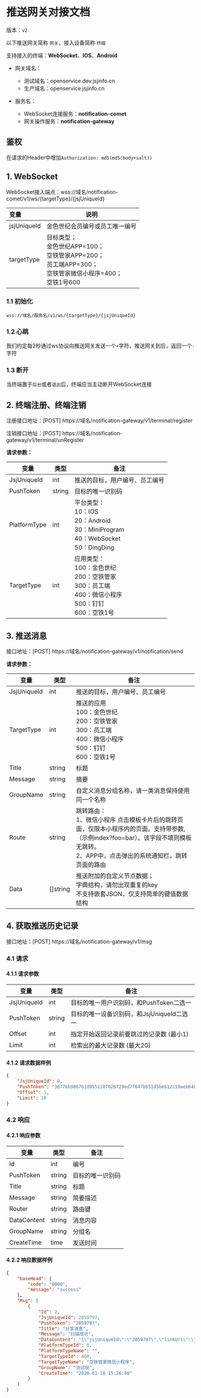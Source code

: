 # 推送网关对接文档

版本：`v2`

以下推送网关简称 `网关`，接入设备简称 `终端`

支持接入的终端：**WebSocket**、**IOS**、**Android**

* 网关域名：
  * 测试域名：openservice.dev.jsjinfo.cn
  * 生产域名：openservice.jsjinfo.cn

* 服务名：
  * WebSocket连接服务：**notification-comet**
  * 网关操作服务：**notification-gateway**

## 鉴权

在请求的Header中增加`Authorization: md5(md5(body+salt))`

## 1. WebSocket

WebSocket接入端点：wss://域名/notification-comet/v1/ws/{targetType}/{jsjUniqueId}

| 变量        | 说明                                                         |
| :---------- | ------------------------------------------------------------ |
| jsjUniqueId | 金色世纪会员编号或员工唯一编号                               |
| targetType  | 目标类型；<br/>金色世纪APP=100；<br/>空铁管家APP=200；<br/>员工端APP=300；<br/>空铁管家微信小程序=400；<br/>空铁1号600 |

### 1.1 初始化

`wss://域名/服务名/v1/ws/{targetType}/{jsjUniqueId}`

### 1.2 心跳

我们约定每2秒通过ws协议向推送网关发送一个`+`字符，推送网关到后，返回一个`-`字符

### 1.3 断开

当终端置于`后台`或者`退出`后，终端应当主动断开WebSocket连接



## 2. 终端注册、终端注销

注册接口地址：[POST] https://域名/notification-gateway/v1/terminal/register

注销接口地址：[POST] https://域名/notification-gateway/v1/terminal/unRegister

**请求参数：**

| 变量         | 类型   | 备注                                                         |
| ------------ | ------ | ------------------------------------------------------------ |
| JsjUniqueId  | int    | 推送的目标，用户编号、员工编号                               |
| PushToken    | string | 目标的唯一识别码                                             |
| PlatformType | int    | 平台类型：<br />10：IOS<br />20：Android<br />30：MiniProgram<br />40：WebSocket<br />50：DingDing |
| TargetType   | int    | 应用类型：<br />100：金色世纪<br />200：空铁管家<br />300：员工端<br />400：微信小程序<br />500：钉钉<br />600：空铁1号 |



## 3. 推送消息

接口地址：[POST] https://域名/notification-gateway/v1/notification/send

**请求参数：**

| 变量        | 类型     | 备注                                                         |
| ----------- | -------- | ------------------------------------------------------------ |
| JsjUniqueId | int      | 推送的目标，用户编号、员工编号                               |
| TargetType  | int      | 推送的应用<br />100：金色世纪<br />200：空铁管家<br />300：员工端<br />400：微信小程序<br />500：钉钉<br />600：空铁1号 |
| Title       | string   | 标题                                                         |
| Message     | string   | 摘要                                                         |
| GroupName   | string   | 自定义消息分组名称，请一类消息保持使用同一个名称             |
| Route       | string   | 跳转路由：<br />1、微信小程序 点击模板卡片后的跳转页面，仅限本小程序内的页面。支持带参数,（示例index?foo=bar）。该字段不填则模板无跳转。<br />2、APP中，点击弹出的系统通知栏，跳转页面的路由 |
| Data        | []string | 推送附加的自定义节点数据；<br />字典结构，请勿出现重复的key<br />不支持嵌套JSON，仅支持简单的键值数据结构 |



## 4. 获取推送历史记录

接口地址：[POST] https://域名/notification-gateway/v1/msg

### 4.1 请求

#### 4.1.1 **请求参数**

| 变量        | 类型   | 备注                                      |
| ----------- | ------ | ----------------------------------------- |
| JsjUniqueId | int    | 目标的唯一用户识别码，和PushToken二选一   |
| PushToken   | string | 目标的唯一设备识别码，和JsjUniqueId二选一 |
| Offset      | int    | 指定开始返回记录前要跳过的记录数 (最小1)  |
| Limit       | int    | 检索出的最大记录数 (最大20)               |

#### 4.1.2 **请求数据样例**

```json
{
    "JsjUniqueId": 0,
    "PushToken": "3d77bb9867b1d955110f026729ed7f647bb51d5beb12c59aeb648f8489f6741a",
    "Offset": 1,
    "Limit": 10
}
```



### 4.2 响应

#### 4.2.1 响应参数

| 变量        | 类型   | 备注             |
| ----------- | ------ | ---------------- |
| Id          | int    | 编号             |
| PushToken   | string | 目标的唯一识别码 |
| Title   | string | 标题 |
| Message   | string | 简要描述 |
| Router | string | 路由键         |
| DataContent | string | 消息内容         |
| GroupName   | string | 分组名           |
| CreateTime  | time   | 发送时间         |

#### 4.2.2 **响应数据样例**

```json
{
    "baseHead": {
        "code": "0000",
        "message": "success"
    },
    "Msg": [
        {
            "Id": 2,
            "JsjUniqueId": 2059797,
            "PushToken": "2059797",
            "Title": "分享消息",
            "Message": "扫描成功",
            "DataContent": "{\"jsjUniqueId\":\"2059797\",\"linkUrl\":\"\",\"message\":\"扫描成功\",\"opType\":\"1\",\"orderNumber\":\"0\",\"title\":\"分享消息\"}",
            "PlatformTypeId": 0,
            "PlatformTypeName": "",
            "TargetTypeId": 400,
            "TargetTypeName": "空铁管家微信小程序",
            "GroupName": "测试组",
            "CreateTime": "2020-01-10 15:26:40"
        }
    ]
}
```

